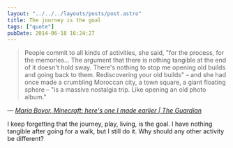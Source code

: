 ```yaml
---
layout: "../../../layouts/posts/post.astro"
title: The journey is the goal
tags: ["quote"]
pubDate: 2014-06-18 16:24:27
---
```


> People commit to all kinds of activities, she said, "for the process, for the memories&hellip; The argument that there is nothing tangible at the end of it doesn't hold sway. There's nothing to stop me opening old builds and going back to them. Rediscovering your old builds" – and she had once made a crumbling Moroccan city, a town square, a giant floating sphere – "is a massive nostalgia trip. Like opening an old photo album."

— <cite>[Maria Bovor, _Minecraft: here's one I made earlier | The Guardian_](http://www.theguardian.com/technology/2014/jun/14/minecraft-computer-game-success)</cite>

I keep forgetting that the journey, play, living, is the goal. I have nothing tangible after going for a walk, but I still do it. Why should any other activity be different?
